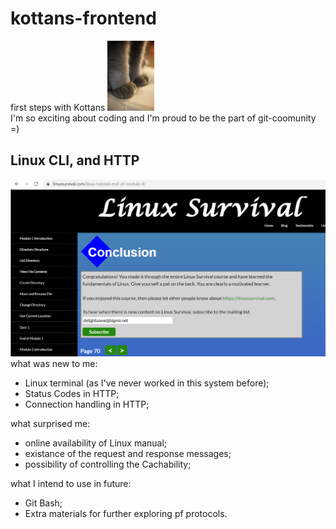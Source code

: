# kottans-frontend
first steps with Kottans
<img src="https://github.com/chri911/kottans-frontend/blob/master/lapki.jpg" width="75">
<br>I'm so exciting about coding and I'm proud to be the part of git-coomunity =)
## Linux CLI, and HTTP
<img src="https://github.com/chri911/kottans-frontend/blob/master/linux_survival%20.PNG">
what was new to me:
<ul>
<li>Linux terminal (as I've never worked in this system before);</li>
<li>Status Codes in HTTP;</li>
<li>Connection handling in HTTP;</li>
</ul>
what surprised me:
<ul>
<li>online availability of Linux manual;</li>
<li>existance of the request and response messages;</li>
<li>possibility of controlling the Cachability;</li>
</ul>
what I intend to use in future:
<ul>
<li>Git Bash;</li>
<li>Extra materials for further exploring pf protocols.</li>
</ul>
